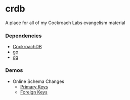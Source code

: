 # crdb
A place for all of my Cockroach Labs evangelism material

### Dependencies

* [CockroachDB](https://cockroachlabs.com)
* [go](https://go.dev)
* [dg](https://github.com/codingconcepts/dg)

### Demos

* Online Schema Changes
  * [Primary Keys](online_schema_changes/primary_keys/README.md)
  * [Foreign Keys](online_schema_changes/foreign_keys/README.md)